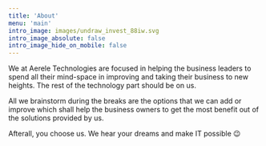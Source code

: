 ```yaml
---
title: 'About'
menu: 'main'
intro_image: images/undraw_invest_88iw.svg
intro_image_absolute: false
intro_image_hide_on_mobile: false
---
```


We at Aerele Technologies are focused in helping the business leaders to
spend all their mind-space in improving and taking their business to new heights.
The rest of the technology part should be on us.

All we brainstorm during the breaks are the options that we can add or improve
which shall help the business owners to get the most benefit out of the solutions
provided by us.

Afterall, you choose us. We hear your dreams and make IT possible 😉